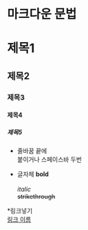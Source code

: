# 마크다운 문법

# 제목1
## 제목2
### 제목3
#### 제목4
##### 제목5

* 줄바꿈 
끝에 <br> 붙이거나 스페이스바 두번 

* 글자체
**bold**<br>  
_italic_  
~~strikethrough~~  

*링크넣기  
[링크 이름](www.naver.com)  


